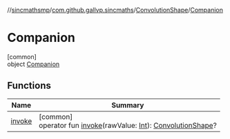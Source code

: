 //[sincmathsmp](../../../../index.md)/[com.github.gallvp.sincmaths](../../index.md)/[ConvolutionShape](../index.md)/[Companion](index.md)

# Companion

[common]\
object [Companion](index.md)

## Functions

| Name | Summary |
|---|---|
| [invoke](invoke.md) | [common]<br>operator fun [invoke](invoke.md)(rawValue: [Int](https://kotlinlang.org/api/latest/jvm/stdlib/kotlin/-int/index.html)): [ConvolutionShape](../index.md)? |
